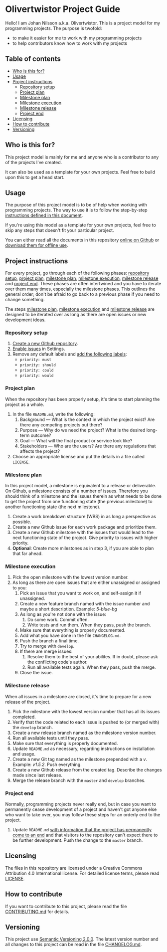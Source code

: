 # Olivertwistor Project Guide
Hello! I am Johan Nilsson a.k.a. Olivertwistor. This is a project model for my 
programming projects. The purpose is twofold:

* to make it easier for me to work with my programming projects
* to help contributors know how to work with my projects

## Table of contents

* [Who is this for?](#who-is-this-for)
* [Usage](#usage)
* [Project instructions][3]
    * [Repository setup][8]
    * [Project plan][10]
    * [Milestone plan][11]
    * [Milestone execution][12]
    * [Milestone release][13]
    * [Project end][14]
* [Licensing](#licensing)
* [How to contribute](#how-to-contribute)
* [Versioning](#versioning)

## Who is this for?
This project model is mainly for me and anyone who is a contributor to any of 
the projects I've created.

It can also be used as a template for your own projects. Feel free to build 
upon this to get a head start.

## Usage
The purpose of this project model is to be of help when working with 
programming projects. The way to use it is to follow the step-by-step 
[instructions defined in this document][3].

If you're using this model as a template for your own projects, feel free to 
skip any steps that doesn't fit your particular project.

You can either read all the documents in this repository [online on Github][1] 
or [download them for offline use][2].

## Project instructions
For every project, go through each of the following phases: 
[repository setup][8], [project plan][10], [milestone plan][11], 
[milestone execution][12], [milestone release][13] and [project end][14]. These 
phases are often intertwined and you have to iterate over them many times, 
especially the milestone phases. This outlines the general order; don't be 
afraid to go back to a previous phase if you need to change something.

The steps [milestone plan][11], [milestone execution][12] and 
[milestone release][13] are designed to be iterated over as long as there are 
open issues or new development ideas.

### Repository setup
1. [Create a new Github repository][15].
1. [Enable issues](#lifecycle/repo-setup#enable-issues) in Settings.
1. Remove any default labels and [add the following labels][16]:
    * `priority: must`
    * `priority: should`
    * `priority: could`
    * `priority: would`

### Project plan
When the repository has been properly setup, it's time to start planning the 
project as a whole.

1. In the file `README.md`, write the following:
    1. Background &mdash; What is the context in which the project exist? Are 
    there any competing projects out there?
    1. Purpose &mdash; Why do we need the project? What is the desired 
    long-term outcome?
    1. Goal &mdash; What will the final product or service look like?
    1. Stakeholders &mdash; Who are the users? Are there any regulations that 
    affects the project?
1. Choose an appropriate license and put the details in a file called 
`LICENSE`.

### Milestone plan
In this project model, a milestone is equivalent to a release or deliverable. 
On Github, a milestone consists of a number of issues. Therefore you should 
think of a milestone and the issues therein as what needs to be done to get the 
project from one functioning state (the previous milestone) to another 
functioning state (the next milestone).

1. Create a work breakdown structure (WBS) in as long a perspective as possible.
1. Create a new Github issue for each work package and prioritize them.
1. Create a new Github milestone with the issues that would lead to the next 
functioning state of the project. Give priority to issues with higher priority.
1. **Optional**: Create more milestones as in step 3, if you are able to plan 
that far ahead.

### Milestone execution
1. Pick the open milestone with the lowest version number.
1. As long as there are open issues that are either unassigned or assigned to 
you:
    1. Pick an issue that you want to work on, and self-assign it if unassigned.
    1. Create a new feature branch named with the issue number and maybe a 
    short description. Example: *5-blue-bg*
    1. As long as you're not done with the issue:
        1. Do some work. Commit often.
        1. Write tests and run them. When they pass, push the branch.
    1. Make sure that everything is properly documented.
    1. Add what you have done in the file `CHANGELOG.md`.
    1. Push the branch a final time.
    1. Try to merge with `develop`.
    1. If there are merge issues:
        1. Resolve them to the best of your abilites. If in doubt, please ask 
        the conflicting code's author.
        1. Run all available tests again. When they pass, push the merge.
    1. Close the issue.

### Milestone release
When all issues in a milestone are closed, it's time to prepare for a new 
release of the project.

1. Pick the milestone with the lowest version number that has all its issues 
completed.
1. Verify that the code related to each issue is pushed to (or merged with) the 
`develop` branch.
1. Create a new release branch named as the milestone version number.
1. Run all available tests until they pass.
1. Make sure that everything is properly documented.
1. Update `README.md` as necessary, regarding instructions on installation and 
usage.
1. Create a new Git tag named as the milestone prepended with a *v*. Example: 
*v1.5.2*. Push everything.
1. Create a new Github release from the created tag. Describe the changes made 
since last release.
1. Merge the release branch with the `master` and `develop` branches.

### Project end
Normally, programming projects never really end, but in case you want to 
permanently cease development of a project and haven't got anyone else who want 
to take over, you may follow these steps for an orderly end to the project.

1. Update `README.md` [with information that the project has permanently come 
to an end](lifecycle/project-end.md) and that visitors to the repository can't 
expect there to be further development. Push the change to the `master` branch.

## Licensing
The files in this repository are licensed under a Creative Commons Attribution 
4.0 International license. For detailed license terms, please read [LICENSE][5].

## How to contribute
If you want to contribute to this project, please read the file 
[CONTRIBUTING.md][4] for details.

## Versioning
This project use [Semantic Versioning 2.0.0][6]. The latest version number and 
all changes to this project can be read in the file [CHANGELOG.md][9].


[1]: https://github.com/olivertwistor/olivertwistor-project-guide
[2]: https://github.com/olivertwistor/olivertwistor-project-guide/releases
[3]: #project-instructions
[4]: CONTRIBUTING.md
[5]: LICENSE
[6]: https://semver.org/
[7]: https://github.com/olivertwistor/olivertwistor-programming-style-guide
[8]: #repository-setup
[9]: CHANGELOG.md
[10]: #project-plan
[11]: #milestone-plan
[12]: #milestone-execution
[13]: #milestone-release
[14]: #project-end
[15]: lifecycle/repo-setup#create-a-github-repository
[16]: lifecycle/repo-setup#setup-basic-labels
